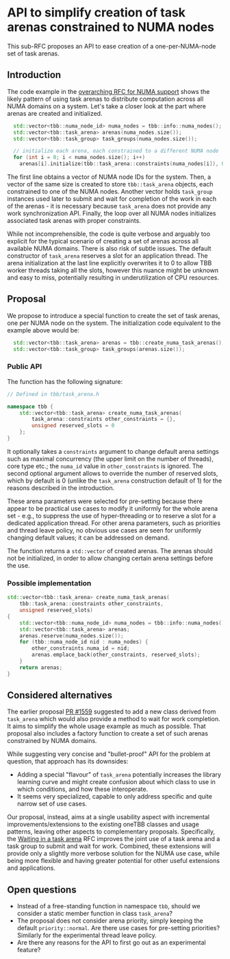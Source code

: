 # API to simplify creation of task arenas constrained to NUMA nodes

This sub-RFC proposes an API to ease creation of a one-per-NUMA-node set of task arenas.

## Introduction

The code example in the [overarching RFC for NUMA support](README.md) shows the likely
pattern of using task arenas to distribute computation across all NUMA domains on a system.
Let's take a closer look at the part where arenas are created and initialized.

```c++
  std::vector<tbb::numa_node_id> numa_nodes = tbb::info::numa_nodes();
  std::vector<tbb::task_arena> arenas(numa_nodes.size());
  std::vector<tbb::task_group> task_groups(numa_nodes.size());

  // initialize each arena, each constrained to a different NUMA node
  for (int i = 0; i < numa_nodes.size(); i++)
    arenas[i].initialize(tbb::task_arena::constraints(numa_nodes[i]), 0);
```

The first line obtains a vector of NUMA node IDs for the system. Then, a vector of the same size
is created to store `tbb::task_arena` objects, each constrained to one of the NUMA nodes.
Another vector holds `task_group` instances used later to submit and wait for completion
of the work in each of the arenas - it is necessary because `task_arena` does not provide
any work synchronization API. Finally, the loop over all NUMA nodes initializes associated
task arenas with proper constraints.

While not incomprehensible, the code is quite verbose and arguably too explicit for the typical scenario
of creating a set of arenas across all available NUMA domains. There is also risk of subtle issues.
The default constructor of `task_arena` reserves a slot for an application thread. The arena initialization
at the last line explicitly overwrites it to 0 to allow TBB worker threads taking all the slots, however
this nuance might be unknown and easy to miss, potentially resulting in underutilization of CPU resources.

## Proposal

We propose to introduce a special function to create the set of task arenas, one per NUMA node on the system.
The initialization code equivalent to the example above would be:

```c++
  std::vector<tbb::task_arena> arenas = tbb::create_numa_task_arenas();
  std::vector<tbb::task_group> task_groups(arenas.size());
```

### Public API

The function has the following signature:

```c++
// Defined in tbb/task_arena.h

namespace tbb {
    std::vector<tbb::task_arena> create_numa_task_arenas(
        task_arena::constraints other_constraints = {},
        unsigned reserved_slots = 0
    };
}
```

It optionally takes a `constraints` argument to change default arena settings such as maximal concurrency
(the upper limit on the number of threads), core type etc.; the `numa_id` value in `other_constraints`
is ignored. The second optional argument allows to override the number of reserved slots, which by default
is 0 (unlike the `task_arena` construction default of 1) for the reasons described in the introduction.

These arena parameters were selected for pre-setting because there appear to be practical use cases to modify
it uniformly for the whole arena set - e.g., to suppress the use of hyper-threading or to reserve a slot
for a dedicated application thread. For other arena parameters, such as priorities and thread leave policy,
no obvious use cases are seen for uniformly changing default values; it can be addressed on demand.

The function returns a `std::vector` of created arenas. The arenas should not be initialized,
in order to allow changing certain arena settings before the use.

### Possible implementation

```c++
std::vector<tbb::task_arena> create_numa_task_arenas(
    tbb::task_arena::constraints other_constraints,
    unsigned reserved_slots)
{
    std::vector<tbb::numa_node_id> numa_nodes = tbb::info::numa_nodes();
    std::vector<tbb::task_arena> arenas;
    arenas.reserve(numa_nodes.size());
    for (tbb::numa_node_id nid : numa_nodes) {
        other_constraints.numa_id = nid;
        arenas.emplace_back(other_constraints, reserved_slots);
    }
    return arenas;
}
```

## Considered alternatives

The earlier proposal [PR #1559](https://github.com/uxlfoundation/oneTBB/pull/1559) suggested to add
a new class derived from `task_arena` which would also provide a method to wait for work completion.
It aims to simplify the whole usage example as much as possible. That proposal also includes
a factory function to create a set of such arenas constrained by NUMA domains.

While suggesting very concise and "bullet-proof" API for the problem at question, that approach has
its downsides:
- Adding a special "flavour" of `task_arena` potentially increases the library learning curve and
  might create confusion about which class to use in which conditions, and how these interoperate.
- It seems very specialized, capable to only address specific and quite narrow set of use cases.

Our proposal, instead, aims at a single usability aspect with incremental improvements/extensions
to the existing oneTBB classes and usage patterns, leaving other aspects to complementary proposals.
Specifically, the [Waiting in a task arena](../task_arena_waiting/readme.md) RFC improves the joint
use of a task arena and a task group to submit and wait for work. Combined, these extensions will
provide only a slightly more verbose solution for the NUMA use case, while being more flexible
and having greater potential for other useful extensions and applications.

## Open questions
- Instead of a free-standing function in namespace `tbb`, should we consider
  a static member function in class `task_arena`?
- The proposal does not consider arena priority, simply keeping the default `priority::normal`.
  Are there use cases for pre-setting priorities? Similarly for the experimental thread leave policy.
- Are there any reasons for the API to first go out as an experimental feature?
